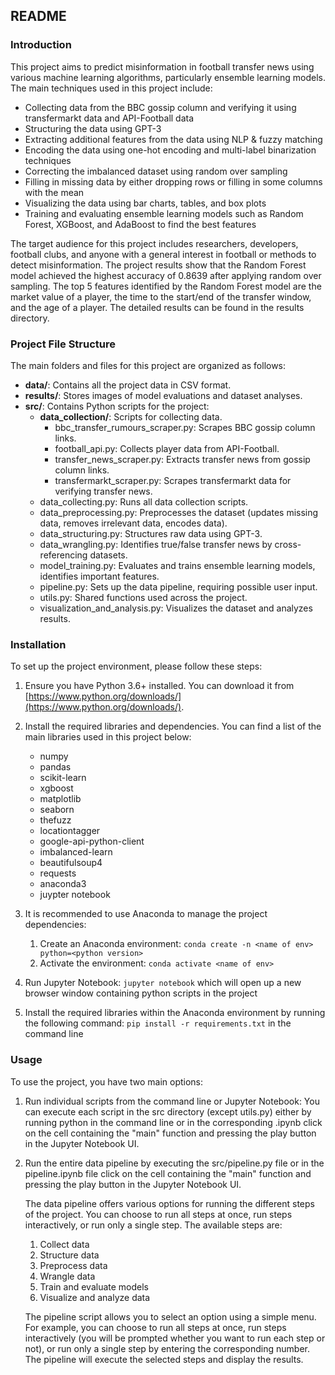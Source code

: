 ## README

### Introduction

This project aims to predict misinformation in football transfer news using various machine learning algorithms, particularly ensemble learning models. The main techniques used in this project include:

- Collecting data from the BBC gossip column and verifying it using transfermarkt data and API-Football data
- Structuring the data using GPT-3
- Extracting additional features from the data using NLP & fuzzy matching
- Encoding the data using one-hot encoding and multi-label binarization techniques
- Correcting the imbalanced dataset using random over sampling
- Filling in missing data by either dropping rows or filling in some columns with the mean
- Visualizing the data using bar charts, tables, and box plots
- Training and evaluating ensemble learning models such as Random Forest, XGBoost, and AdaBoost to find the best features

The target audience for this project includes researchers, developers, football clubs, and anyone with a general interest in football or methods to detect misinformation. The project results show that the Random Forest model achieved the highest accuracy of 0.8639 after applying random over sampling. The top 5 features identified by the Random Forest model are the market value of a player, the time to the start/end of the transfer window, and the age of a player. The detailed results can be found in the results directory.

### Project File Structure

The main folders and files for this project are organized as follows:

- **data/**: Contains all the project data in CSV format.
- **results/**: Stores images of model evaluations and dataset analyses.
- **src/**: Contains Python scripts for the project:
    - **data_collection/**: Scripts for collecting data.
        - bbc_transfer_rumours_scraper.py: Scrapes BBC gossip column links.
        - football_api.py: Collects player data from API-Football.
        - transfer_news_scraper.py: Extracts transfer news from gossip column links.
        - transfermarkt_scraper.py: Scrapes transfermarkt data for verifying transfer news.
    - data_collecting.py: Runs all data collection scripts.
    - data_preprocessing.py: Preprocesses the dataset (updates missing data, removes irrelevant data, encodes data).
    - data_structuring.py: Structures raw data using GPT-3.
    - data_wrangling.py: Identifies true/false transfer news by cross-referencing datasets.
    - model_training.py: Evaluates and trains ensemble learning models, identifies important features.
    - pipeline.py: Sets up the data pipeline, requiring possible user input.
    - utils.py: Shared functions used across the project.
    - visualization_and_analysis.py: Visualizes the dataset and analyzes results.

### Installation

To set up the project environment, please follow these steps:

1. Ensure you have Python 3.6+ installed. You can download it from [https://www.python.org/downloads/](https://www.python.org/downloads/).

2. Install the required libraries and dependencies. You can find a list of the main libraries used in this project below:
    - numpy
    - pandas
    - scikit-learn
    - xgboost
    - matplotlib
    - seaborn
    - thefuzz
    - locationtagger
    - google-api-python-client
    - imbalanced-learn
    - beautifulsoup4
    - requests
    - anaconda3
    - juypter notebook

3. It is recommended to use Anaconda to manage the project dependencies:
    1. Create an Anaconda environment: `conda create -n <name of env> python=<python version>`
    2. Activate the environment: `conda activate <name of env>`

4. Run Jupyter Notebook: `jupyter notebook` which will open up a new browser window containing python scripts in the project

5. Install the required libraries within the Anaconda environment by running the following command: `pip install -r requirements.txt` in the command line

### Usage

To use the project, you have two main options:

1. Run individual scripts from the command line or Jupyter Notebook: You can execute each script in the src directory (except utils.py) either by running python <filepath> in the command line or in the corresponding .ipynb click on the cell containing the "main" function and pressing the play button in the Jupyter Notebook UI.

2. Run the entire data pipeline by executing the src/pipeline.py file or in the pipeline.ipynb file click on the cell containing the "main" function and pressing the play button in the Jupyter Notebook UI.

    The data pipeline offers various options for running the different steps of the project. You can choose to run all steps at once, run steps interactively, or run only a single step. The available steps are:

    1. Collect data
    2. Structure data
    3. Preprocess data
    4. Wrangle data
    5. Train and evaluate models
    6. Visualize and analyze data

    The pipeline script allows you to select an option using a simple menu. For example, you can choose to run all steps at once, run steps interactively (you will be prompted whether you want to run each step or not), or run only a single step by entering the corresponding number. The pipeline will execute the selected steps and display the results.
